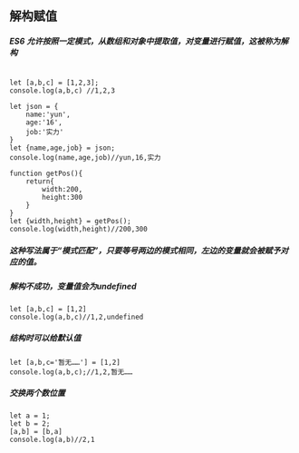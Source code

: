 ## 解构赋值

##### ES6 允许按照一定模式，从数组和对象中提取值，对变量进行赋值，这被称为解构

```

let [a,b,c] = [1,2,3];
console.log(a,b,c) //1,2,3
```
```
let json = {
	name:'yun',
	age:'16',
	job:'实力'
}
let {name,age,job} = json;
console.log(name,age,job)//yun,16,实力
```
```
function getPos(){
	return{
		width:200,
		height:300
	}
}
let {width,height} = getPos();
console.log(width,height)//200,300
```
##### 这种写法属于“模式匹配”，只要等号两边的模式相同，左边的变量就会被赋予对应的值。

##### 解构不成功，变量值会为undefined
```
let [a,b,c] = [1,2]
console.log(a,b,c)//1,2,undefined
```
##### 结构时可以给默认值
```
let [a,b,c='暂无……'] = [1,2]
console.log(a,b,c);//1,2,暂无……
```
##### 交换两个数位置
```
let a = 1;
let b = 2;
[a,b] = [b,a]
console.log(a,b)//2,1
```

		